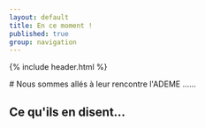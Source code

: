 ```yaml
---
layout: default
title: En ce moment !
published: true
group: navigation
---
```


{% include header.html %}

<section>
<div class="section_content" markdown="1">
# Nous sommes allés à leur rencontre
l'ADEME
......


# Ce qu'ils en disent...


</div>
</section>
